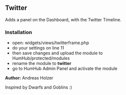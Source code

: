 ## Twitter

Adds a panel on the Dashboard, with the Twitter Timeline.

### Installation

-  open: widgets/views/twitterframe.php
-  do your settings on line 11
-  then save changes and upload the module to HumHub/protected/modules
-  rename the module to **twitter**
-  go to HumHub Admin Panel and activate the module

__Author:__ Andreas Holzer

Inspired by Dwarfs and Goblins :)
